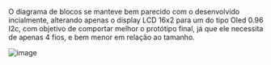 O diagrama de blocos se manteve bem parecido com o desenvolvido incialmente, alterando apenas o display LCD 16x2 para um do tipo Oled 0.96 I2c, com objetivo de comportar melhor o protótipo final, já que ele necessita de apenas 4 fios, e bem menor em relação ao tamanho.

![image](https://github.com/user-attachments/assets/aaf1b21c-2b69-4a5b-a469-cc7d043a7bbd)


